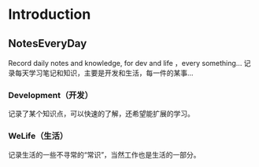 # Introduction

## NotesEveryDay
Record daily notes and knowledge, for dev and life ，every something...
记录每天学习笔记和知识，主要是开发和生活，每一件的某事...

### Development（开发）
记录了某个知识点，可以快速的了解，还希望能扩展的学习。

### WeLife（生活）
记录生活的一些不寻常的“常识”，当然工作也是生活的一部分。
